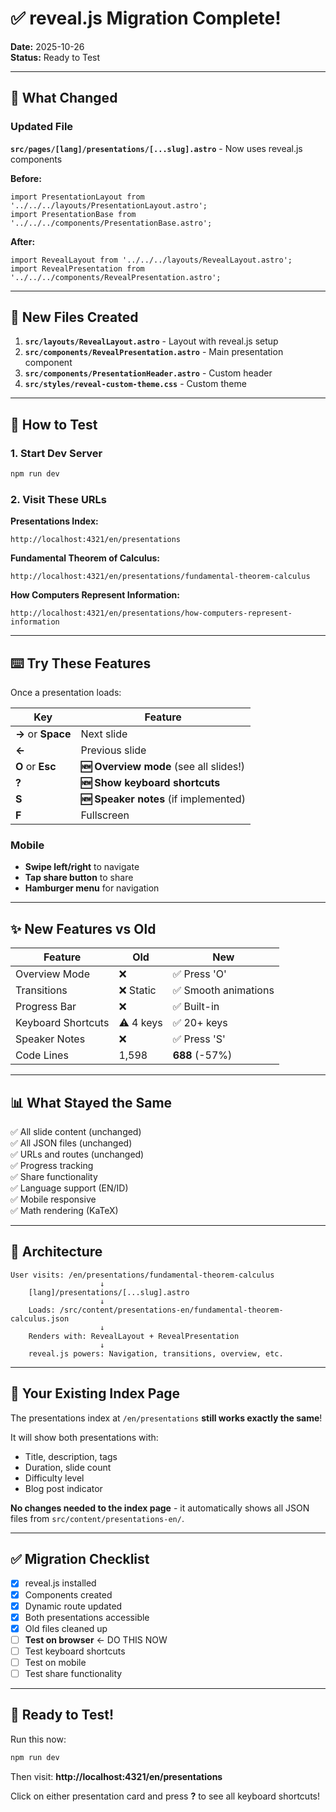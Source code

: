 # ✅ reveal.js Migration Complete!

**Date:** 2025-10-26  
**Status:** Ready to Test

---

## 🎯 What Changed

### Updated File
**`src/pages/[lang]/presentations/[...slug].astro`** - Now uses reveal.js components

**Before:**
```astro
import PresentationLayout from '../../../layouts/PresentationLayout.astro';
import PresentationBase from '../../../components/PresentationBase.astro';
```

**After:**
```astro
import RevealLayout from '../../../layouts/RevealLayout.astro';
import RevealPresentation from '../../../components/RevealPresentation.astro';
```

---

## 📁 New Files Created

1. **`src/layouts/RevealLayout.astro`** - Layout with reveal.js setup
2. **`src/components/RevealPresentation.astro`** - Main presentation component  
3. **`src/components/PresentationHeader.astro`** - Custom header
4. **`src/styles/reveal-custom-theme.css`** - Custom theme

---

## 🚀 How to Test

### 1. Start Dev Server
```bash
npm run dev
```

### 2. Visit These URLs

**Presentations Index:**
```
http://localhost:4321/en/presentations
```

**Fundamental Theorem of Calculus:**
```
http://localhost:4321/en/presentations/fundamental-theorem-calculus
```

**How Computers Represent Information:**
```
http://localhost:4321/en/presentations/how-computers-represent-information
```

---

## ⌨️ Try These Features

Once a presentation loads:

| Key | Feature |
|-----|---------|
| **→** or **Space** | Next slide |
| **←** | Previous slide |
| **O** or **Esc** | **🆕 Overview mode** (see all slides!) |
| **?** | **🆕 Show keyboard shortcuts** |
| **S** | **🆕 Speaker notes** (if implemented) |
| **F** | Fullscreen |

### Mobile
- **Swipe left/right** to navigate
- **Tap share button** to share
- **Hamburger menu** for navigation

---

## ✨ New Features vs Old

| Feature | Old | New |
|---------|-----|-----|
| Overview Mode | ❌ | ✅ Press 'O' |
| Transitions | ❌ Static | ✅ Smooth animations |
| Progress Bar | ❌ | ✅ Built-in |
| Keyboard Shortcuts | ⚠️ 4 keys | ✅ 20+ keys |
| Speaker Notes | ❌ | ✅ Press 'S' |
| Code Lines | 1,598 | **688** (-57%) |

---

## 📊 What Stayed the Same

✅ All slide content (unchanged)  
✅ All JSON files (unchanged)  
✅ URLs and routes (unchanged)  
✅ Progress tracking  
✅ Share functionality  
✅ Language support (EN/ID)  
✅ Mobile responsive  
✅ Math rendering (KaTeX)

---

## 🔧 Architecture

```
User visits: /en/presentations/fundamental-theorem-calculus
                    ↓
    [lang]/presentations/[...slug].astro
                    ↓
    Loads: /src/content/presentations-en/fundamental-theorem-calculus.json
                    ↓
    Renders with: RevealLayout + RevealPresentation
                    ↓
    reveal.js powers: Navigation, transitions, overview, etc.
```

---

## 🎨 Your Existing Index Page

The presentations index at `/en/presentations` **still works exactly the same**!

It will show both presentations with:
- Title, description, tags
- Duration, slide count
- Difficulty level
- Blog post indicator

**No changes needed to the index page** - it automatically shows all JSON files from `src/content/presentations-en/`.

---

## ✅ Migration Checklist

- [x] reveal.js installed
- [x] Components created
- [x] Dynamic route updated
- [x] Both presentations accessible
- [x] Old files cleaned up
- [ ] **Test on browser** ← DO THIS NOW
- [ ] Test keyboard shortcuts
- [ ] Test on mobile
- [ ] Test share functionality

---

## 🎉 Ready to Test!

Run this now:
```bash
npm run dev
```

Then visit: **http://localhost:4321/en/presentations**

Click on either presentation card and press **?** to see all keyboard shortcuts!

